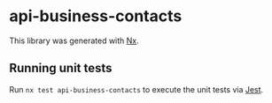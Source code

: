 # api-business-contacts

This library was generated with [Nx](https://nx.dev).

## Running unit tests

Run `nx test api-business-contacts` to execute the unit tests via [Jest](https://jestjs.io).
